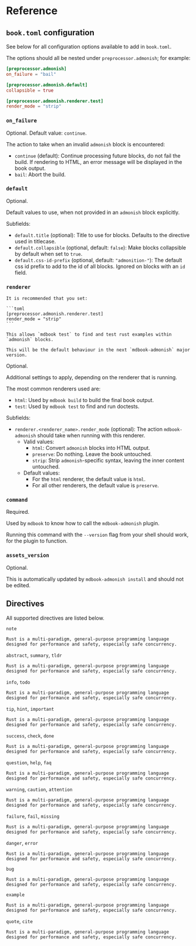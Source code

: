 # Reference

<!-- toc -->

## `book.toml` configuration

See below for all configuration options available to add in `book.toml`.

The options should all be nested under `preprocessor.admonish`; for example:

```toml
[preprocessor.admonish]
on_failure = "bail"

[preprocessor.admonish.default]
collapsible = true

[preprocessor.admonish.renderer.test]
render_mode = "strip"
```

### `on_failure`

Optional. Default value: `continue`.

The action to take when an invalid `admonish` block is encountered:

- `continue` (default): Continue processing future blocks, do not fail the build. If rendering to HTML, an error message will be displayed in the book output.
- `bail`: Abort the build.

### `default`

Optional.

Default values to use, when not provided in an `admonish` block explicitly.

Subfields:

- `default.title` (optional): Title to use for blocks. Defaults to the directive used in titlecase.
- `default.collapsible` (optional, default: `false`): Make blocks collapsible by default when set to `true`.
- `default.css-id-prefix` (optional, default: `"admonition-"`): The default css id prefix to add to the id of all blocks. Ignored on blocks with an `id` field.

### `renderer`

````admonish tip
It is recommended that you set:

```toml
[preprocessor.admonish.renderer.test]
render_mode = "strip"
```

This allows `mdbook test` to find and test rust examples within `admonish` blocks.

This will be the default behaviour in the next `mdbook-admonish` major version.
````

Optional.

Additional settings to apply, depending on the renderer that is running.

The most common renderers used are:

- `html`: Used by `mdbook build` to build the final book output.
- `test`: Used by `mdbook test` to find and run doctests.

Subfields:

- `renderer.<renderer_name>.render_mode` (optional): The action `mdbook-admonish` should take when running with this renderer.
  - Valid values:
    - `html`: Convert `admonish` blocks into HTML output.
    - `preserve`: Do nothing. Leave the book untouched.
    - `strip`: Strip `admonish`-specific syntax, leaving the inner content untouched.
  - Default values:
    - For the `html` renderer, the default value is `html`.
    - For all other renderers, the default value is `preserve`.

### `command`

Required.

Used by `mdbook` to know how to call the `mdbook-admonish` plugin.

Running this command with the `--version` flag from your shell should work, for the plugin to function.

### `assets_version`

Optional.

This is automatically updated by `mdbook-admonish install` and should not be edited.

## Directives

All supported directives are listed below.

`note`

```admonish note
Rust is a multi-paradigm, general-purpose programming language designed for performance and safety, especially safe concurrency.
```

`abstract`, `summary`, `tldr`

```admonish abstract
Rust is a multi-paradigm, general-purpose programming language designed for performance and safety, especially safe concurrency.
```

`info`, `todo`

```admonish info
Rust is a multi-paradigm, general-purpose programming language designed for performance and safety, especially safe concurrency.
```

`tip`, `hint`, `important`

```admonish tip
Rust is a multi-paradigm, general-purpose programming language designed for performance and safety, especially safe concurrency.
```

`success`, `check`, `done`

```admonish success
Rust is a multi-paradigm, general-purpose programming language designed for performance and safety, especially safe concurrency.
```

`question`, `help`, `faq`

```admonish question
Rust is a multi-paradigm, general-purpose programming language designed for performance and safety, especially safe concurrency.
```

`warning`, `caution`, `attention`

```admonish warning
Rust is a multi-paradigm, general-purpose programming language designed for performance and safety, especially safe concurrency.
```

`failure`, `fail`, `missing`

```admonish failure
Rust is a multi-paradigm, general-purpose programming language designed for performance and safety, especially safe concurrency.
```

`danger`, `error`

```admonish danger
Rust is a multi-paradigm, general-purpose programming language designed for performance and safety, especially safe concurrency.
```

`bug`

```admonish bug
Rust is a multi-paradigm, general-purpose programming language designed for performance and safety, especially safe concurrency.
```

`example`

```admonish example
Rust is a multi-paradigm, general-purpose programming language designed for performance and safety, especially safe concurrency.
```

`quote`, `cite`

```admonish quote
Rust is a multi-paradigm, general-purpose programming language designed for performance and safety, especially safe concurrency.
```
